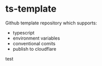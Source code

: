 # ts-template

Github template repository which supports:
- typescript
- environment variables
- conventional comits
- publish to cloudflare

test
